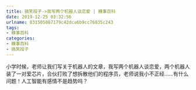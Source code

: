 ```yaml
---
title: 搞笑段子->我写两个机器人谈恋爱 | 糗事百科
date: 2019-12-25 03:32:56
urlname: 031505087179c42dca6b9cc76835c243
tags: 
- 糗事百科
categories:
- 糗事百科
- 搞笑段子
---
```

小学时候，老师让我们写关于机器人的文章，我写两个机器人谈恋爱，两个机器人装了一对爱芯片，合伙打败了想拆散他们的程序员，老师说我小不正经……有什么问题！人工智能有感情不是趋势吗？


